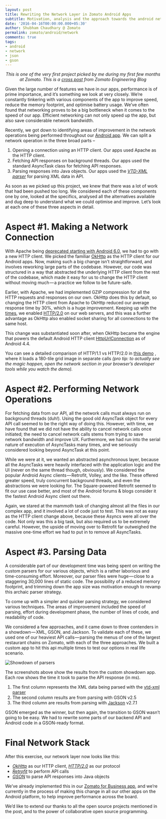 ```yaml
---
layout: post
title: Rewriting the Network Layer in Zomato Android Apps
subtitle: Motivation, analysis and the approach towards the android network layer reimplementation at Zomato
date: '2016-04-16T00:00:00.000+05:30'
author: Shubham Chaudhary @ Zomato
permalink: zomato/android/network
comments: true
tags:
- android
- network
- json
- gson
---
```



<p style="text-align: center; font-style: italic;">This is one of the very first project picked by me during my first few months at Zomato. This is a <a href="https://engineering.zomato.com/rewriting-the-network-connection-layer-in-our-android-apps-11771c71012">cross post</a> from Zomato Engineering Blog</p>


Given the large number of features we have in our apps, performance is of prime importance, and it’s something we look at very closely. We’re constantly tinkering with various components of the app to improve speed, reduce the memory footprint, and optimise battery usage. We’ve often found that networking proves to be a big bottleneck when it comes to the speed of our app. Efficient networking can not only speed up the app, but also save considerable network bandwidth.

Recently, we got down to identifying areas of improvement in the network operations being performed throughout our [Android app](http://www.zomato.com/mobile). We can split a network operation in the three broad parts –


1. Opening a connection using an HTTP client. Our apps used Apache as the HTTP client.
1. Fetching API responses on background threads. Our apps used the standard AsyncTask class for fetching API responses.
1. Parsing responses into Java objects. Our apps used the <a style="text-align: center; text-decoration: underline; font-style: italic;" href="http://vtd-xml.sourceforge.net/">VTD-XML parser</a> for parsing XML data in API.

As soon as we picked up this project, we knew that there was a lot of work that had been pushed too long. We considered each of these components one by one, looked at the specifics, analysed all the alternatives available and dug deep to understand what we could optimise and improve. Let’s look at each one of these three aspects in detail.

# Aspect #1. Making a Network Connection

With Apache being [deprecated starting with Android 6.0](http://developer.android.com/about/versions/marshmallow/android-6.0-changes.html#behavior-apache-http-client), we had to go with a new HTTP client. We picked the familiar [OkHttp](http://square.github.io/okhttp/) as the HTTP client for our Android apps. Now, making such a big change isn’t straightforward, and involves reworking large parts of the codebase. However, our code was structured in a way that abstracted the underlying HTTP client from the rest of the codebase, which made it easy for us to change the HTTP client without moving much — a practice we follow to be future-safe.

Earlier, with Apache, we had implemented GZIP compression for all the HTTP requests and responses on our own. OkHttp does this by default, so changing the HTTP client from Apache to OkHttp reduced our average response time by 30%, which is a huge improvement. Keeping up with the [times](https://twitter.com/ylogx/status/695871769928867842), we enabled [HTTP/2.0](https://http2.github.io/) on our web servers, and this was a further advantage as OkHttp also enabled socket sharing for all connections to the same host.

This change was substantiated soon after, when OkHttp became the engine that powers the default Android HTTP client [HttpUrlConnection](https://twitter.com/jakewharton/status/482563299511250944) as of Android 4.4.

You can see a detailed comparison of HTTP/1.1 vs HTTP/2.0 in [this demo](http://http2.golang.org/gophertiles?latency=0) , where it loads a 180-tile grid image in separate calls _(pro tip: to actually see the magic happen, open the network section in your browser’s developer tools while you watch the demo)._


# Aspect #2. Performing Network Operations

For fetching data from our API, all the network calls must always run on background threads (duh!). Using the good old AsyncTask object for every API call seemed to be the right way of doing this. However, with time, we have found that we did not have the ability to cancel network calls once initiated; the need to cancel network calls stems from trying to save network bandwidth and improve UX. Furthermore, we had run into the serial nature of execution of AsyncTasks many times, and we seriously considered looking beyond AsyncTask at this point.

While we were at it, we wanted an abstracted asynchronous layer, because all the AsyncTasks were heavily interfaced with the application logic and the UI (never on the same thread though, obviously). We considered the popular Android Async clients — Retrofit, Volley, and the like. These offered greater speed, truly concurrent background threads, and even the abstractions we were looking for. The Square-powered Retrofit seemed to fit our use case better, and most of the Android forums & blogs consider it the fastest Android Async client out there.

Again, we stared at the mammoth task of changing almost all the files in our complex app, and it involved a lot of code just to test. This was not as easy as the HTTP client change above, because these Asyncs were all over the code. Not only was this a big task, but also required us to be extremely careful. However, the upside of moving over to Retrofit far outweighed the massive one-time effort we had to put in to remove all AsyncTasks.


# Aspect #3. Parsing Data

A considerable part of our development time was being spent on writing the custom parsers for our various objects, which is a rather laborious and time-consuming effort. Moreover, our parser files were huge — close to a staggering 30,000 lines of static code. The possibility of a reduced memory footprint, and trimming down the app size was motivation enough to revamp this archaic parser strategy.

To come up with a simpler and quicker parsing strategy, we considered various techniques. The areas of improvement included the speed of parsing, effort during development phase, the number of lines of code, and readability of code.

We considered a few approaches, and it came down to three contenders in a showdown — XML, GSON, and Jackson. To validate each of these, we used one of our heaviest API calls — parsing the menus of one of the largest restaurant chains on Zomato, with each of the three approaches. We built a custom app to hit this api multiple times to test our options in real life scenario.


![Showdown of parsers][showdown-img]

The screenshots above show the results from the custom showdown app. Each row shows the time it took to parse the API response (in ms).

1. The first column represents the XML data being parsed with the [vtd-xml parser](http://vtd-xml.sourceforge.net/)
1. The second column results are from parsing with GSON v2.5
1. The third column are results from parsing with [Jackson](https://github.com/FasterXML/jackson-core) v2.7.1

GSON emerged as the winner, but then again, the transition to GSON wasn’t going to be easy. We had to rewrite some parts of our backend API and Android code in a GSON-ready format.

# Final Network Stack

After this exercise, our network layer now looks like this:

* <a style="text-align: center; text-decoration: underline; font-style: italic;" href="https://github.com/square/okhttp">OkHttp</a> as our HTTP client, <a style="text-align: center; text-decoration: underline; font-style: italic;" href="https://http2.github.io/">HTTP/2.0</a> as our protocol
* <a style="text-align: center; text-decoration: underline; font-style: italic;" href="https://github.com/square/retrofit">Retrofit</a> to perform API calls
* <a style="text-align: center; text-decoration: underline; font-style: italic;" href="https://github.com/google/gson">GSON</a> to parse API responses into Java objects


We’ve already implemented this in our [Zomato for Business app](https://www.zomato.com/business/apps), and we’re currently in the process of making this change in all our other apps on the Android platform, to help improve performance across the board.

We’d like to extend our thanks to all the open source projects mentioned in the post, and to the power of collaborative open source programming.

[showdown-img]: {{site.baseurl}}/img/zomato-android-network-showdown.png

